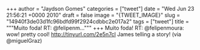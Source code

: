 
+++
author = "Jaydson Gomes"
categories = ["tweet"]
date = "Wed Jun 23 21:56:21 +0000 2010"
draft = false
image = "{TWEET_IMAGE}"
slug = "14940f3de03d1fc96bdfd99f2924cdbbc2e017a2"
tags = ["tweet"]
title = """Muito foda! RT: @felipenm..."""
+++
Muito foda! RT: @felipenmoura: wow! pretty cool! http://tinyurl.com/2e5n7cl James telling a story! (via @miguelGraz)

